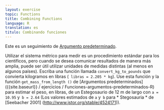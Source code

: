 ```yaml
---
layout: exercise
topic: Functions
title: Combining Functions
language: R
translation: es
titulo: Combinando funciones
---
```

Este es un seguimiento de [Argumento predeterminado]({{site.baseurl}}/ejercicios-es/Funciones-argumentos-predeterminados-R).

Utilizar el sistema métrico  para medir es un procedimiento estándar para los científicos, pero cuando se desea comunicar resultados de manera más amplia, puede ser 
útil utilizar unidades de medidas distintas (al menos en algunos países).
Escriba una función llamada `convert_kg_to_pounds` que convierta kilogramos en libras (` libras = 2.205 * kg`).
Use esta función y la función `get_mass_from_length ()` de [Argumentos predeterminados] ({{site.baseurl}} / ejercicios / Funciones-argumentos-predeterminados-R) para estimar el peso, en libras, de un Estegosaurio de 12 m de largo con `a = 10.95` y` b = 2.64` (Los valores estimados de `a` y` b` para * Stegosauria * de [Seebacher 2001] (http://www.jstor.org/stable/4524171)).